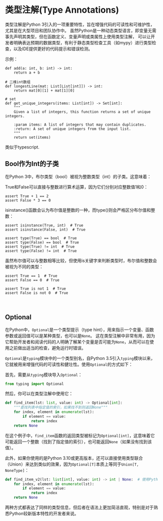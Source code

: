 # 类型注解(Type Annotations)

类型注解是Python 3引入的一项重要特性，旨在增强代码的可读性和可维护性，尤其是在大型项目和团队协作中。
虽然Python是一种动态类型语言，即变量无需事先声明其类型，但在函数定义、变量声明或类属性上使用类型注解，
可以让开发者明确表达预期的数据类型，有利于静态类型检查工具（如mypy）进行类型检查，以及IDE提供更好的代码提示和错误检测。


示例：
```
def add(a: int, b: int) -> int:
    return a + b

# 二维int数组
def longestLine(mat: List[List[int]]) -> int:
    return mat[0][1] + mat[1][0]

# set
def get_unique_integers(items: List[int]) -> Set[int]:
    """
    Given a list of integers, this function returns a set of unique integers.
    
    :param items: A list of integers that may contain duplicates.
    :return: A set of unique integers from the input list.
    """
    return set(items)
```

类似于typescript.


## Bool作为Int的子类
在Python 3中，布尔类型（bool）被视为整数类型（int）的子类。这意味着：

True和False可以直接与整数进行算术运算，因为它们分别对应整数值1和0：
```
assert True + 1 == 2
assert False * 3 == 0
```

isinstance()函数会认为布尔值是整数的一种，而type()则会严格区分布尔值和整数：

```
assert isinstance(True, int)  # True
assert isinstance(False, int)  # True

assert type(True) == bool  # True
assert type(False) == bool  # True
assert type(True) != int  # True
assert type(False) != int  # True
```
 
虽然布尔值可以与整数相等比较，但使用is关键字来判断类型时，布尔值和整数会被视为不同的类型：
```
assert True == 1  # True
assert False == 0  # True

assert True is not 1  # True
assert False is not 0  # True
```

<br>

## Optional
在Python中，`Optional`是一个类型提示（type hint），用来指示一个变量、函数参数或返回值可以是某种类型，也可以是`None`。
这在类型注解中非常有用，因为它帮助开发者和阅读代码的人明确了解某个变量是否可能为`None`，从而可以在使用之前做出适当的检查，避免运行时错误。

`Optional`是`typing`模块中的一个类型别名，自Python 3.5引入`typing`模块以来，它就被用来增强代码的可读性和健壮性。使用`Optional`的方式如下：

首先，需要从`typing`模块导入`Optional`：

```python
from typing import Optional
```

然后，你可以在类型注解中使用它：

```python
def find_item(lst: list, value: int) -> Optional[int]:
    """查找列表中指定值的索引，如果找不到则返回None"""
    for index, element in enumerate(lst):
        if element == value:
            return index
    return None
```

在这个例子中，`find_item`函数的返回类型被标记为`Optional[int]`，这意味着它可能返回一个整数（找到了指定值的索引），也可能返回`None`（如果没有找到该值）。

此外，如果你使用的是Python 3.10或更高版本，还可以直接使用类型联合（Union）来达到类似的效果，因为`Optional[T]`本质上等同于`Union[T, NoneType]`：

```python
def find_item_v2(lst: list[int], value: int) -> int | None:  # 使用Python 3.10的类型联合语法
    for index, element in enumerate(lst):
        if element == value:
            return index
    return None
```

两种方式都表达了同样的类型信息，但后者在语法上更加简洁直观，特别是对于熟悉Python较新版本特性的开发者来说。